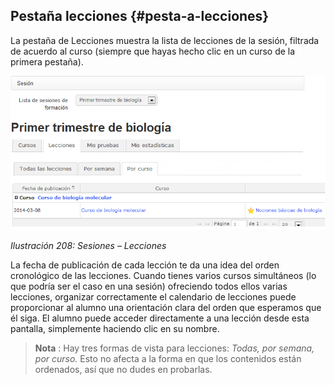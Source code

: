 ## Pestaña lecciones {#pesta-a-lecciones}

La pestaña de Lecciones muestra la lista de lecciones de la sesión, filtrada de acuerdo al curso (siempre que hayas hecho clic en un curso de la primera pestaña).

![](../assets/images264.png)

*Ilustración 208: Sesiones – Lecciones*

La fecha de publicación de cada lección te da una idea del orden cronológico de las lecciones. Cuando tienes varios cursos simultáneos (lo que podría ser el caso en una sesión) ofreciendo todos ellos varias lecciones, organizar correctamente el calendario de lecciones puede proporcionar al alumno una orientación clara del orden que esperamos que él siga. El alumno puede acceder directamente a una lección desde esta pantalla, simplemente haciendo clic en su nombre.

> **Nota** : Hay tres formas de vista para lecciones: _Todas, por semana, por curso._ Esto no afecta a la forma en que los contenidos están ordenados, así que no dudes en probarlas.